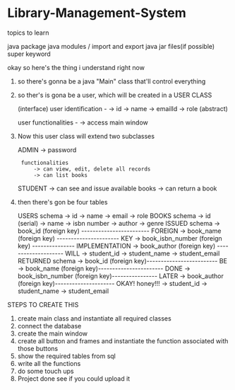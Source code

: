 # Library-Management-System

topics to learn

java package 
java modules / import and export 
java jar files(if possible)
super keyword


okay so here's the thing i understand right now 

1. so there's gonna be a java "Main" class that'll control everything 
2. so ther's is gona be a user, which will be created  in a USER CLASS

    (interface) user identification - 
        -> id
        -> name 
        -> emailId
        -> role (abstract)
    
    user functionalities - 
        -> access main window 

3. Now this user class will extend two subclasses 
    
    ADMIN
        -> password

        functionalities
            -> can view, edit, delete all records
            -> can list books
    STUDENT
        -> can see and issue available books
        -> can return a book

4. then there's gon be four tables 

    USERS
        schema
        -> id
        -> name
        -> email
        -> role
    BOOKS
        schema 
        -> id (serial)
        -> name
        -> isbn number
        -> author
        -> genre
    ISSUED
        schema
        -> book_id (foreign key) ------------------------ FOREIGN 
        -> book_name (foreign key) ---------------------- KEY 
        -> book_isbn_number (foreign key) --------------- IMPLEMENTATION 
        -> book_author (foreign key) -------------------- WILL 
        -> student_id
        -> student_name
        -> student_email
    RETURNED
        schema
        -> book_id (foreign key)------------------------- BE 
        -> book_name (foreign key)----------------------- DONE 
        -> book_isbn_number (foreign key)---------------- LATER 
        -> book_author (foreign key)--------------------- OKAY! honey!!!
        -> student_id
        -> student_name
        -> student_email



STEPS TO CREATE THIS 

1. create main class and instantiate all required classes
2. connect the database
3. create the main window
4. create all button and frames and instantiate the function associated with those buttons
5. show the required tables from sql
6. write all the functions 
7. do some touch ups 
8. Project done see if you could upload it

